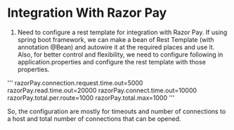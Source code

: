 # Integration With Razor Pay

1. Need to configure a rest template for integration with Razor Pay. If using spring boot framework, we can make a bean of Rest Template (with annotation @Bean) and autowire it at the required places and use it. Also, for better control and flexibility, we need to configure following in application.properties and configure the rest template with those properties.

'''
razorPay.connection.request.time.out=5000
razorPay.read.time.out=20000
razorPay.connect.time.out=10000
razorPay.total.per.route=1000
razorPay.total.max=1000
'''

So, the configuration are mostly for timeouts and number of connections to a host and total number of connections that can be opened.

